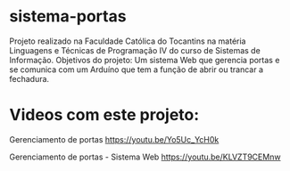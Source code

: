 # sistema-portas
Projeto realizado na Faculdade Católica do Tocantins na matéria Linguagens e Técnicas de Programação IV do curso de Sistemas de Informação.  Objetivos do projeto: Um sistema Web que gerencia portas e se comunica com um Arduíno que tem a função de abrir ou trancar a fechadura.

# Videos com este projeto:
Gerenciamento de portas
https://youtu.be/Yo5Uc_YcH0k

Gerenciamento de portas - Sistema Web
https://youtu.be/KLVZT9CEMnw
